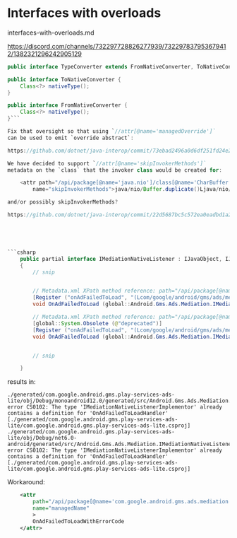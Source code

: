 # Interfaces with overloads

interfaces-with-overloads.md

https://discord.com/channels/732297728826277939/732297837953679412/1382321296242905129

```java
public interface TypeConverter extends FromNativeConverter, ToNativeConverter {}

public interface ToNativeConverter {
    Class<?> nativeType();
}

public interface FromNativeConverter {
    Class<?> nativeType();
}```

Fix that oversight so that using `//attr[@name='managedOverride']`
can be used to emit `override abstract`:

https://github.com/dotnet/java-interop/commit/73ebad2496a0d6df251fd24e216248da70e3fea9

We have decided to support `//attr[@name='skipInvokerMethods']`
metadata on the `class` that the invoker class would be created for:

	<attr path="/api/package[@name='java.nio']/class[@name='CharBuffer']"
	    name="skipInvokerMethods">java/nio/Buffer.duplicate()Ljava/nio/Buffer;</attr>

and/or possibly skipInvokerMethods?

https://github.com/dotnet/java-interop/commit/22d5687bc5c572ea0eadbd1a23f02f424af782d1





```csharp
    public partial interface IMediationNativeListener : IJavaObject, IJavaPeerable 
    {
        // snip


        // Metadata.xml XPath method reference: path="/api/package[@name='com.google.android.gms.ads.mediation']/interface[@name='MediationNativeListener']/method[@name='onAdFailedToLoad' and count(parameter)=2 and parameter[1][@type='com.google.android.gms.ads.mediation.MediationNativeAdapter'] and parameter[2][@type='com.google.android.gms.ads.AdError']]"
		[Register ("onAdFailedToLoad", "(Lcom/google/android/gms/ads/mediation/MediationNativeAdapter;Lcom/google/android/gms/ads/AdError;)V", "GetOnAdFailedToLoad_Lcom_google_android_gms_ads_mediation_MediationNativeAdapter_Lcom_google_android_gms_ads_AdError_Handler:Android.Gms.Ads.Mediation.IMediationNativeListenerInvoker, Xamarin.GooglePlayServices.Ads.Lite")]
		void OnAdFailedToLoad (global::Android.Gms.Ads.Mediation.IMediationNativeAdapter p0, global::Android.Gms.Ads.AdError p1);

		// Metadata.xml XPath method reference: path="/api/package[@name='com.google.android.gms.ads.mediation']/interface[@name='MediationNativeListener']/method[@name='onAdFailedToLoad' and count(parameter)=2 and parameter[1][@type='com.google.android.gms.ads.mediation.MediationNativeAdapter'] and parameter[2][@type='int']]"
		[global::System.Obsolete (@"deprecated")]
		[Register ("onAdFailedToLoad", "(Lcom/google/android/gms/ads/mediation/MediationNativeAdapter;I)V", "GetOnAdFailedToLoad_Lcom_google_android_gms_ads_mediation_MediationNativeAdapter_IHandler:Android.Gms.Ads.Mediation.IMediationNativeListenerInvoker, Xamarin.GooglePlayServices.Ads.Lite")]
		void OnAdFailedToLoad (global::Android.Gms.Ads.Mediation.IMediationNativeAdapter adapter, int errorCode);


        // snip

    }
```

results in:

```
./generated/com.google.android.gms.play-services-ads-lite/obj/Debug/monoandroid12.0/generated/src/Android.Gms.Ads.Mediation.IMediationNativeListener.cs(676,48): error CS0102: The type 'IMediationNativeListenerImplementor' already contains a definition for 'OnAdFailedToLoadHandler' [./generated/com.google.android.gms.play-services-ads-lite/com.google.android.gms.play-services-ads-lite.csproj]
./generated/com.google.android.gms.play-services-ads-lite/obj/Debug/net6.0-android/generated/src/Android.Gms.Ads.Mediation.IMediationNativeListener.cs(676,48): error CS0102: The type 'IMediationNativeListenerImplementor' already contains a definition for 'OnAdFailedToLoadHandler' [./generated/com.google.android.gms.play-services-ads-lite/com.google.android.gms.play-services-ads-lite.csproj]

```

Workaround:

```xml
    <attr
        path="/api/package[@name='com.google.android.gms.ads.mediation']/interface[@name='MediationNativeListener']/method[@name='onAdFailedToLoad' and count(parameter)=2 and parameter[1][@type='com.google.android.gms.ads.mediation.MediationNativeAdapter'] and parameter[2][@type='int']]"
        name="managedName"
        >
        OnAdFailedToLoadWithErrorCode
    </attr>
```